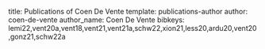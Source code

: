 title: Publications of Coen De Vente
template: publications-author
author: coen-de-vente
author_name: Coen De Vente
bibkeys: lemi22,vent20a,vent18,vent21,vent21a,schw22,xion21,less20,ardu20,vent20,gonz21,schw22a